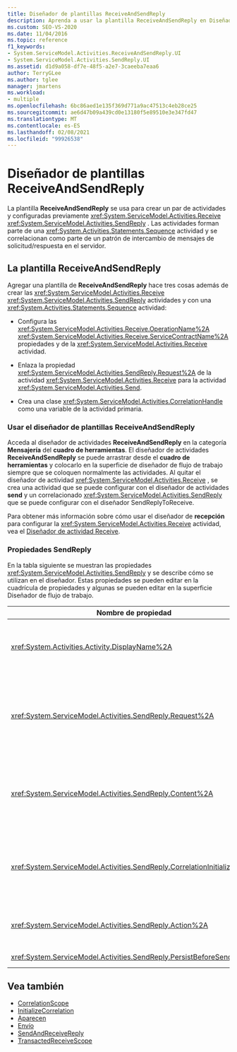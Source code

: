 ```yaml
---
title: Diseñador de plantillas ReceiveAndSendReply
description: Aprenda a usar la plantilla ReceiveAndSendReply en Diseñador de flujo de trabajo para crear un par de actividades de recepción y SendReply preconfiguradas.
ms.custom: SEO-VS-2020
ms.date: 11/04/2016
ms.topic: reference
f1_keywords:
- System.ServiceModel.Activities.ReceiveAndSendReply.UI
- System.ServiceModel.Activities.SendReply.UI
ms.assetid: d1d9a058-df7e-48f5-a2e7-3caeeba7eaa6
author: TerryGLee
ms.author: tglee
manager: jmartens
ms.workload:
- multiple
ms.openlocfilehash: 6bc86aed1e135f369d771a9ac47513c4eb28ce25
ms.sourcegitcommit: ae6d47b09a439cd0e13180f5e89510e3e347fd47
ms.translationtype: MT
ms.contentlocale: es-ES
ms.lasthandoff: 02/08/2021
ms.locfileid: "99926538"
---
```

# <a name="receiveandsendreply-template-designer"></a>Diseñador de plantillas ReceiveAndSendReply

La plantilla **ReceiveAndSendReply** se usa para crear un par de actividades y configuradas previamente <xref:System.ServiceModel.Activities.Receive> <xref:System.ServiceModel.Activities.SendReply> . Las actividades forman parte de una <xref:System.Activities.Statements.Sequence> actividad y se correlacionan como parte de un patrón de intercambio de mensajes de solicitud/respuesta en el servidor.

## <a name="the-receiveandsendreply-template"></a>La plantilla ReceiveAndSendReply

Agregar una plantilla de **ReceiveAndSendReply** hace tres cosas además de crear las <xref:System.ServiceModel.Activities.Receive> <xref:System.ServiceModel.Activities.SendReply> actividades y con una <xref:System.Activities.Statements.Sequence> actividad:

- Configura las <xref:System.ServiceModel.Activities.Receive.OperationName%2A> <xref:System.ServiceModel.Activities.Receive.ServiceContractName%2A> propiedades y de la <xref:System.ServiceModel.Activities.Receive> actividad.

- Enlaza la propiedad <xref:System.ServiceModel.Activities.SendReply.Request%2A> de la actividad <xref:System.ServiceModel.Activities.Receive> para la actividad <xref:System.ServiceModel.Activities.Send>.

- Crea una clase <xref:System.ServiceModel.Activities.CorrelationHandle> como una variable de la actividad primaria.

### <a name="use-the-receiveandsendreply-template-designer"></a>Usar el diseñador de plantillas ReceiveAndSendReply

Acceda al diseñador de actividades **ReceiveAndSendReply** en la categoría **Mensajería** del **cuadro de herramientas**. El diseñador de actividades **ReceiveAndSendReply** se puede arrastrar desde el **cuadro de herramientas** y colocarlo en la superficie de diseñador de flujo de trabajo siempre que se coloquen normalmente las actividades. Al quitar el diseñador de actividad <xref:System.ServiceModel.Activities.Receive> , se crea una actividad que se puede configurar con el diseñador de actividades **send** y un correlacionado <xref:System.ServiceModel.Activities.SendReply> que se puede configurar con el diseñador SendReplyToReceive.

Para obtener más información sobre cómo usar el diseñador de **recepción** para configurar la <xref:System.ServiceModel.Activities.Receive> actividad, vea el [Diseñador de actividad Receive](../workflow-designer/receive-activity-designer.md).

### <a name="properties-of-sendreply"></a>Propiedades SendReply

En la tabla siguiente se muestran las propiedades <xref:System.ServiceModel.Activities.SendReply> y se describe cómo se utilizan en el diseñador. Estas propiedades se pueden editar en la cuadrícula de propiedades y algunas se pueden editar en la superficie Diseñador de flujo de trabajo.

| Nombre de propiedad | Obligatorio | Uso |
|-|----------|-|
| <xref:System.Activities.Activity.DisplayName%2A> | False | El nombre descriptivo opcional de la actividad de la clase <xref:System.ServiceModel.Activities.SendReply>. El valor predeterminado es SendReplyToReceive.<br /><br /> Aunque no es estrictamente necesario el uso de un valor no predeterminado para el descriptivo <xref:System.Activities.Activity.DisplayName%2A> , es mejor usar este tipo de valor. |
| <xref:System.ServiceModel.Activities.SendReply.Request%2A> | True | Referencia a la actividad <xref:System.ServiceModel.Activities.Receive> emparejada con esta actividad <xref:System.ServiceModel.Activities.SendReply>. Esta propiedad no debe ser **null**. <xref:System.ServiceModel.Activities.Receive><xref:System.ServiceModel.Activities.SendReply>las actividades y se usan juntas en el servidor para modelar un patrón de mensajería de solicitud/respuesta. Esta propiedad especifica qué actividad <xref:System.ServiceModel.Activities.Send> se usará para formar la pareja. En el diseñador, no se puede editar esta propiedad porque se enlaza automáticamente a la <xref:System.ServiceModel.Activities.Send> actividad desde la que se creó la <xref:System.ServiceModel.Activities.SendReply> actividad. |
| <xref:System.ServiceModel.Activities.SendReply.Content%2A> | False | Especifica el mensaje o contenido del parámetro que se va a recibir. Puede ser una actividad <xref:System.ServiceModel.Activities.ReceiveMessageContent> o una actividad <xref:System.ServiceModel.Activities.ReceiveParametersContent>. Edite esta propiedad haciendo clic en el botón de puntos suspensivos situado junto al campo de **contenido** en la cuadrícula de propiedades, o haciendo clic en el botón **definir** situado junto a la etiqueta de **contenido** en la superficie del diseñador de actividad **Receive** . Ambos muestran el cuadro de diálogo **definición de contenido** . Para obtener más información acerca de cómo usar este cuadro, vea el tema del [cuadro de diálogo Definición de contenido](../workflow-designer/content-definition-dialog-box.md) . |
| <xref:System.ServiceModel.Activities.SendReply.CorrelationInitializers%2A> | False | Especifica la colección de objetos <xref:System.ServiceModel.Activities.CorrelationInitializer> que inicializan varios objetos <xref:System.ServiceModel.Activities.CorrelationHandle> que configuran esta actividad <xref:System.ServiceModel.Activities.Receive> en el flujo de trabajo. Haga clic en el botón de puntos suspensivos junto a la <xref:System.ServiceModel.Activities.SendReply.CorrelationInitializers%2A> propiedad en la cuadrícula de propiedades para abrir el cuadro de diálogo **Agregar inicializadores de correlación** . Para obtener más información sobre el uso de este cuadro, vea el tema del [cuadro de diálogo Agregar CorrelationInitializers](../workflow-designer/add-correlationinitializers-dialog-box.md) . |
| <xref:System.ServiceModel.Activities.SendReply.Action%2A> | False | Especifica el encabezado de acción del mensaje. Si no se establece explícitamente, su valor predeterminado es:<br /><br /> `https://tempuri.org/{service contract namespace}/{service contract name}/{operation name}` |
| <xref:System.ServiceModel.Activities.SendReply.PersistBeforeSend%2A> | False | Especifica si la instancia de flujo de trabajo se debe conservar antes de que se envíe el mensaje de respuesta. El valor predeterminado es **false**. |

## <a name="see-also"></a>Vea también

- [CorrelationScope](../workflow-designer/correlationscope-activity-designer.md)
- [InitializeCorrelation](../workflow-designer/initializecorrelation-activity-designer.md)
- [Aparecen](../workflow-designer/receive-activity-designer.md)
- [Envío](../workflow-designer/send-activity-designer.md)
- [SendAndReceiveReply](../workflow-designer/sendandreceivereply-template-designer.md)
- [TransactedReceiveScope](../workflow-designer/transactedreceivescope-activity-designer.md)